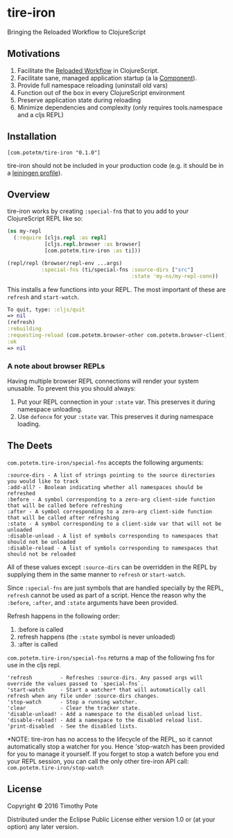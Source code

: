 # tire-iron
Bringing the Reloaded Workflow to ClojureScript

## Motivations
1. Facilitate the [Reloaded Workflow](http://thinkrelevance.com/blog/2013/06/04/clojure-workflow-reloaded) in ClojureScript.
2. Facilitate sane, managed application startup (a la [Component](https://github.com/stuartsierra/component)).
3. Provide full namespace reloading (uninstall old vars)
4. Function out of the box in every ClojureScript environment
5. Preserve application state during reloading
6. Minimize dependencies and complexity (only requires tools.namespace and a cljs REPL)

## Installation
```
[com.potetm/tire-iron "0.1.0"]
```

tire-iron should not be included in your production code (e.g.
it should be in a [leiningen profile](https://github.com/technomancy/leiningen/blob/master/doc/PROFILES.md)).

## Overview
tire-iron works by creating `:special-fn`s that to you add to
your ClojureScript REPL like so:

```clj
(ns my-repl
  (:require [cljs.repl :as repl]
            [cljs.repl.browser :as browser]
            [com.potetm.tire-iron :as ti]))

(repl/repl (browser/repl-env ...args)
           :special-fns (ti/special-fns :source-dirs ["src"]
                                        :state 'my-ns/my-repl-conn))
```

This installs a few functions into your REPL. The most important
of these are `refresh` and `start-watch`.

```clj
To quit, type: :cljs/quit
=> nil
(refresh)
:rebuilding
:requesting-reload (com.potetm.browser-other com.potetm.browser-client)
:ok
=> nil
```

### A note about browser REPLs
Having multiple browser REPL connections will render your system unusable.
To prevent this you should always:
1. Put your REPL connection in your `:state` var. This preserves it during namespace unloading.
2. Use `defonce` for your `:state` var. This preserves it during namespace loading.

## The Deets
`com.potetm.tire-iron/special-fns` accepts the following arguments:

```
:source-dirs - A list of strings pointing to the source directories you would like to track
:add-all? - Boolean indicating whether all namespaces should be refreshed
:before - A symbol corresponding to a zero-arg client-side function that will be called before refreshing
:after - A symbol corresponding to a zero-arg client-side function that will be called after refreshing
:state - A symbol corresponding to a client-side var that will not be unloaded
:disable-unload - A list of symbols corresponding to namespaces that should not be unloaded
:disable-reload - A list of symbols corresponding to namespaces that should not be reloaded
```

All of these values except `:source-dirs` can be overridden in the REPL by supplying 
them in the same manner to `refresh` or `start-watch`.

Since `:special-fns` are just symbols that are handled specially by the REPL,
`refresh` cannot be used as part of a script. Hence the reason why the `:before`, `:after`,
and `:state` arguments have been provided.

Refresh happens in the following order:
 1. :before is called
 2. refresh happens (the `:state` symbol is never unloaded)
 3. :after is called

`com.potetm.tire-iron/special-fns` returns a map of the following fns for use in the cljs repl.

```
'refresh         - Refreshes :source-dirs. Any passed args will override the values passed to `special-fns`.
'start-watch     - Start a watcher* that will automatically call refresh when any file under :source-dirs changes.
'stop-watch      - Stop a running watcher.
'clear           - Clear the tracker state.
'disable-unload! - Add a namespace to the disabled unload list.
'disable-reload! - Add a namespace to the disabled reload list.
'print-disabled  - See the disabled lists.
```

*NOTE: tire-iron has no access to the lifecycle of the REPL, so it cannot
automatically stop a watcher for you. Hence 'stop-watch has been provided for
you to manage it yourself. If you forget to stop a watch before you end your
REPL session, you can call the only other tire-iron API call: `com.potetm.tire-iron/stop-watch`

## License

Copyright © 2016 Timothy Pote

Distributed under the Eclipse Public License either version 1.0 or (at
your option) any later version.
